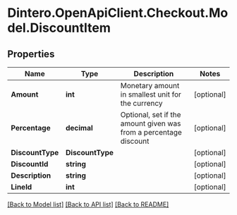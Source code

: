 # Dintero.OpenApiClient.Checkout.Model.DiscountItem

## Properties

Name | Type | Description | Notes
------------ | ------------- | ------------- | -------------
**Amount** | **int** | Monetary amount in smallest unit for the currency  | [optional] 
**Percentage** | **decimal** | Optional, set if the amount given was from a percentage discount  | [optional] 
**DiscountType** | **DiscountType** |  | [optional] 
**DiscountId** | **string** |  | [optional] 
**Description** | **string** |  | [optional] 
**LineId** | **int** |  | [optional] 

[[Back to Model list]](../README.md#documentation-for-models) [[Back to API list]](../README.md#documentation-for-api-endpoints) [[Back to README]](../README.md)

